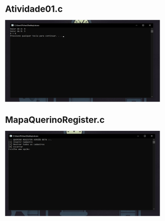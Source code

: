 # Atividade01.c

![alt text](https://github.com/andreyquerino/UniCesumar/blob/main/ALGORITMOS%20E%20L%C3%93GICA%20DE%20PROGRAMA%C3%87%C3%83O%20II%20-%202020/img/atividade01.jpeg)

# MapaQuerinoRegister.c

![alt text](https://github.com/andreyquerino/UniCesumar/blob/main/ALGORITMOS%20E%20L%C3%93GICA%20DE%20PROGRAMA%C3%87%C3%83O%20II%20-%202020/img/mapa.jpeg)
